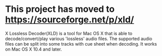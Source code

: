 # This project has moved to https://sourceforge.net/p/xld/ #

X Lossless Decoder(XLD) is a tool for Mac OS X that is able to decode/convert/play various 'lossless' audio files. The supported audio files can be split into some tracks with cue sheet when decoding. It works on Mac OS X 10.4 and later.